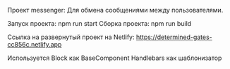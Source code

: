 Проект messenger:
Для обмена сообщениями между пользователями.

Запуск проекта: npm run start
Сборка проекта: npm run build

Ссылка на развернутый проект на Netlify: https://determined-gates-cc856c.netlify.app

Используется Block как BaseComponent
Handlebars как шаблонизатор
